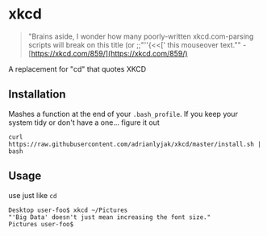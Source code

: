 # xkcd

> "Brains aside, I wonder how many poorly-written xkcd.com-parsing scripts will break on this title (or ;;"''{<<[' this mouseover text."" - [https://xkcd.com/859/](https://xkcd.com/859/)

A replacement for "cd" that quotes XKCD

## Installation

Mashes a function at the end of your `.bash_profile`. If you keep your system tidy or don't have a one... figure it out

```shell
curl https://raw.githubusercontent.com/adrianlyjak/xkcd/master/install.sh | bash
```

## Usage
use just like `cd`

```shell
Desktop user-foo$ xkcd ~/Pictures
"'Big Data' doesn't just mean increasing the font size."
Pictures user-foo$

```
